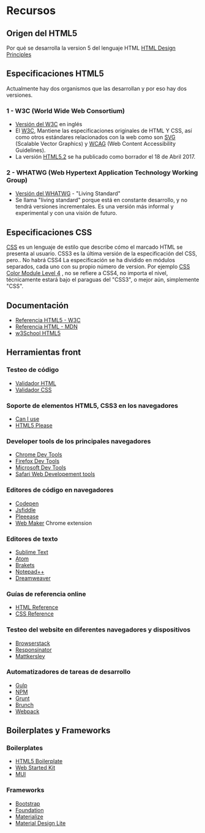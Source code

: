 
# Recursos

## Origen del HTML5

Por qué se desarrolla la version 5 del lenguaje HTML [HTML Design Principles](https://www.w3.org/TR/html-design-principles/)


## Especificaciones HTML5
Actualmente hay dos organismos que las desarrollan y por eso hay dos versiones. 

### 1 - W3C (World Wide Web Consortium)
* [Versión del W3C](https://www.w3.org/TR/html/) en inglés
* El [W3C](http://www.w3c.es/), Mantiene las especificaciones originales de HTML Y CSS, así como otros estándares relacionados con la web como son [SVG](https://www.w3.org/Graphics/SVG/) (Scalable Vector Graphics) y [WCAG](https://www.w3.org/WAI/intro/wcag) (Web Content Accessibility Guidelines).
* La versión [HTML5.2](http://w3c.github.io/html/) se ha publicado como borrador el 18 de Abril 2017.


### 2 - WHATWG (Web Hypertext Application Technology Working Group)
* [Versión del WHATWG](https://html.spec.whatwg.org/multipage/index.html) - "Living Standard"
* Se llama "living standard" porque está en constante desarrollo, y no tendrá versiones incrementales. Es una versión más informal y experimental y con una visión de futuro.

## Especificaciones CSS

[CSS](https://www.w3.org/standards/techs/css#w3c_all) es un lenguaje de estilo que describe cómo el marcado HTML se presenta al usuario. CSS3 es la última versión de la especificación del CSS, pero..
No habrá CSS4
La especificación se ha dividido en módulos separados, cada uno con su propio número de version. Por ejemplo [CSS Color Module Level 4](https://drafts.csswg.org/css-color/) , no se refiere a CSS4, no importa el nivel, técnicamente estará bajo el paraguas del "CSS3", o mejor aún, simplemente "CSS".

## Documentación
* [Referencia HTML5 - W3C](https://www.w3.org/TR/html/)
* [Referencia HTML - MDN](https://developer.mozilla.org/es/docs/Web/HTML/Referencia)
* [w3School HTML5](https://www.w3schools.com/html/html5_intro.asp)


## Herramientas front

### Testeo de código
* [Validador HTML](https://validator.w3.org/)
* [Validador CSS](https://jigsaw.w3.org/css-validator/)

### Soporte de elementos HTML5, CSS3 en los navegadores
* [Can I use](http://caniuse.com/)
* [HTML5 Please](http://html5please.com/)

### Developer tools de los principales navegadores 
* [Chrome Dev Tools](https://developer.chrome.com/devtools)
* [Firefox Dev Tools](https://developer.mozilla.org/en-US/docs/Tools/Tools_Toolbox#Toolbox_controls)
* [Microsoft Dev Tools](https://msdn.microsoft.com/en-us/library/gg589512(v=vs.85).aspx)
* [Safari Web Developement tools](https://developer.apple.com/safari/tools/)

### Editores de código en navegadores
* [Codepen](http://codepen.io/)
* [Jsfiddle](https://jsfiddle.net/)
* [Pleeease](http://pleeease.io/play/)
* [Web Maker](https://chrome.google.com/webstore/detail/web-maker/lkfkkhfhhdkiemehlpkgjeojomhpccnh) Chrome extension

### Editores de texto
* [Sublime Text](https://www.sublimetext.com/)
* [Atom](https://atom.io/)
* [Brakets](http://brackets.io/)
* [Notepad++](https://notepad-plus-plus.org/)
* [Dreamweaver](https://es.wikipedia.org/wiki/Adobe_Dreamweaver)

### Guías de referencia online
* [HTML Reference](http://htmlreference.io/)
* [CSS Reference](http://cssreference.io/)

### Testeo del website en diferentes navegadores y dispositivos
* [Browserstack](https://www.browserstack.com/)
* [Responsinator](https://www.responsinator.com/)
* [Mattkersley](http://mattkersley.com/responsive/)

### Automatizadores de tareas de desarrollo
* [Gulp](http://gulpjs.com/)
* [NPM](https://www.npmjs.com/)
* [Grunt](https://gruntjs.com/)
* [Brunch](http://brunch.io/)
* [Webpack](http://webpack.github.io/)

## Boilerplates y Frameworks

### Boilerplates 
* [HTML5 Boilerplate](https://html5boilerplate.com/)
* [Web Started Kit](https://developers.google.com/web/tools/starter-kit/)
* [MUI](https://www.muicss.com/)

### Frameworks
* [Bootstrap](http://getbootstrap.com/)
* [Foundation](http://foundation.zurb.com/)
* [Materialize](http://materializecss.com/)
* [Material Design Lite](https://getmdl.io/)



